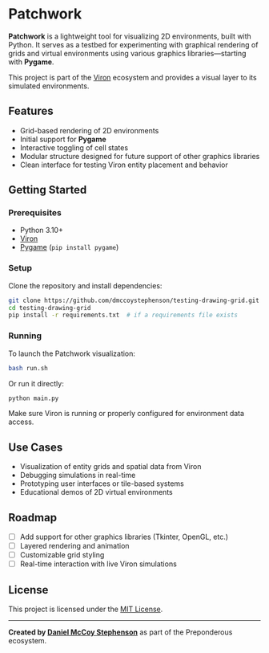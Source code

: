 # Patchwork

**Patchwork** is a lightweight tool for visualizing 2D environments, built with Python. It serves as a testbed for experimenting with graphical rendering of grids and virtual environments using various graphics libraries—starting with **Pygame**.

This project is part of the [Viron](https://github.com/Preponderous-Software/Viron) ecosystem and provides a visual layer to its simulated environments.

## Features

- Grid-based rendering of 2D environments
- Initial support for **Pygame**
- Interactive toggling of cell states
- Modular structure designed for future support of other graphics libraries
- Clean interface for testing Viron entity placement and behavior

## Getting Started

### Prerequisites

- Python 3.10+
- [Viron](https://github.com/Preponderous-Software/Viron)
- [Pygame](https://www.pygame.org/) (`pip install pygame`)

### Setup

Clone the repository and install dependencies:

```bash
git clone https://github.com/dmccoystephenson/testing-drawing-grid.git
cd testing-drawing-grid
pip install -r requirements.txt  # if a requirements file exists
```

### Running

To launch the Patchwork visualization:

```bash
bash run.sh
```

Or run it directly:

```bash
python main.py
```

Make sure Viron is running or properly configured for environment data access.

## Use Cases

- Visualization of entity grids and spatial data from Viron
- Debugging simulations in real-time
- Prototyping user interfaces or tile-based systems
- Educational demos of 2D virtual environments

## Roadmap

- [ ] Add support for other graphics libraries (Tkinter, OpenGL, etc.)
- [ ] Layered rendering and animation
- [ ] Customizable grid styling
- [ ] Real-time interaction with live Viron simulations

## License

This project is licensed under the [MIT License](LICENSE).

---

**Created by [Daniel McCoy Stephenson](https://github.com/dmccoystephenson)** as part of the Preponderous ecosystem.